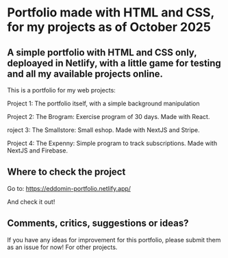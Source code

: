 # Portfolio made with HTML and CSS, for my projects as of October 2025

## A simple portfolio with HTML and CSS only, deploayed in Netlify, with a little game for testing and all my available projects online.

This is a portfolio for my web projects:

Project 1: The portfolio itself, with a simple background manipulation

Project 2: The Brogram: Exercise program of 30 days. Made with React.

roject 3: The Smallstore: Small eshop. Made with NextJS and Stripe.

Project 4: The Expenny: Simple program to track subscriptions. Made with NextJS and Firebase.

## Where to check the project

Go to: 
https://eddomin-portfolio.netlify.app/

And check it out!

## Comments, critics, suggestions or ideas?

If you have any ideas for improvement for this portfolio, please submit them as an issue for now! For other projects.